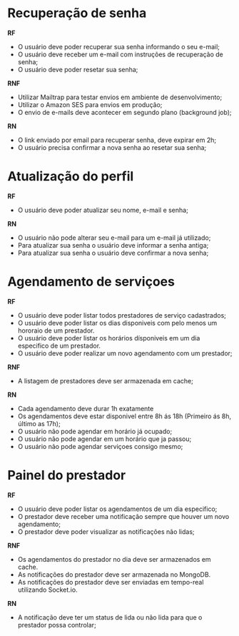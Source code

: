 # Recuperação de senha

**RF**

- O usuário deve poder recuperar sua senha informando o seu e-mail;
- O usuário deve receber um e-mail com instruções de recuperação de senha;
- O usuário deve poder resetar sua senha;

**RNF**

- Utilizar Mailtrap para testar envios em ambiente de desenvolvimento;
- Utilizar o Amazon SES para envios em produção;
- O envio de e-mails deve acontecer em segundo plano (background job);

**RN**

- O link enviado por email para recuperar senha, deve expirar em 2h;
- O usuário precisa confirmar a nova senha ao resetar sua senha;

# Atualização do perfil

**RF**

- O usuário deve poder atualizar seu nome, e-mail e senha;

**RN**

- O usuário não pode alterar seu e-mail para um e-mail já utilizado;
- Para atualizar sua senha o usuário deve informar a senha antiga;
- Para atualizar sua senha o usuário deve confirmar a nova senha;


# Agendamento de serviçoes

**RF**

- O usuário deve poder listar todos prestadores de serviço cadastrados;
- O usuário deve poder listar os dias disponiveis com pelo menos um hororaio de um prestador.
- O usuário deve poder listar os horários dísponiveis em um dia especifico de um prestador.
- O usuário deve poder realizar um novo agendamento com um prestador;

**RNF**

- A listagem de prestadores deve ser armazenada em cache;

**RN**

- Cada agendamento deve durar 1h exatamente
- Os agendamentos deve estar disponivel entre 8h ás 18h (Primeiro ás 8h, último as 17h);
- O usuário não pode agendar em horário já ocupado;
- O usuário não pode agendar em um horário que ja passou;
- O usuário não pode agendar serviçoes consigo mesmo;

# Painel do prestador

**RF**

- O usuário deve poder listar os agendamentos de um dia especifico;
- O prestador deve receber uma notificação sempre que houver um novo agendamento;
- O prestador deve poder visualizar as notificações não lidas;

**RNF**

- Os agendamentos do prestador no dia deve ser armazenados em cache.
- As notificações do prestador deve ser armazenada no MongoDB.
- As notificações do prestador deve ser enviadas em tempo-real utilizando Socket.io.

**RN**

- A notificação deve ter um status de lida ou não lida para que o prestador possa controlar;

